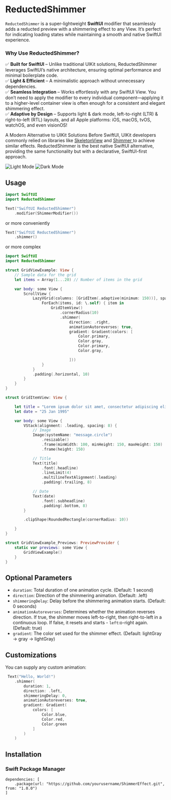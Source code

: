 # ReductedShimmer

`ReductedShimmer` is a super-lightweight **SwiftUI** modifier that seamlessly adds a reducted preview with a shimmering effect to any View. It’s perfect for indicating loading states while maintaining a smooth and native SwiftUI experience.

### Why Use ReductedShimmer?<br />
✅ **Built for SwiftUI** – Unlike traditional UIKit solutions, ReductedShimmer leverages SwiftUI’s native architecture, ensuring optimal performance and minimal boilerplate code.<br />
✅ **Light & Efficient** – A minimalistic approach without unnecessary dependencies.<br />
✅ **Seamless Integration** – Works effortlessly with any SwiftUI View. You don’t need to apply the modifier to every individual component—applying it to a higher-level container view is often enough for a consistent and elegant shimmering effect.<br />
✅ **Adaptive by Design** – Supports light & dark mode, left-to-right (LTR) & right-to-left (RTL) layouts, and all Apple platforms: iOS, macOS, tvOS, watchOS, and even visionOS!<br />

A Modern Alternative to UIKit Solutions
Before SwiftUI, UIKit developers commonly relied on libraries like [SkeletonView](https://github.com/Juanpe/SkeletonView) and [Shimmer
](https://github.com/facebookarchive/Shimmer/tree/master) to achieve similar effects. ReductedShimmer is the best native SwiftUI alternative, providing the same functionality but with a declarative, SwiftUI-first approach.


![Light Mode](docs/light-mode.gif) ![Dark Mode](docs/dark-mode.gif)

## Usage

```swift
import SwiftUI
import ReductedShimmer

Text("SwiftUI ReductedShimmer")
    .modifier(ShimmerModifier())
```
or more conveniently

```swift
Text("SwiftUI ReductedShimmer")
    .shimmer()
```
or more complex

```swift
import SwiftUI
import ReductedShimmer

struct GridViewExample: View {
    // Sample data for the grid
    let items = Array(1...20) // Number of items in the grid

    var body: some View {
        ScrollView {
            LazyVGrid(columns: [GridItem(.adaptive(minimum: 150))], spacing: 10) {
                ForEach(items, id: \.self) { item in
                    GridItemView()
                        .cornerRadius(10)
                        .shimmer(
                            direction: .right,
                            animationAutoreverses: true,
                            gradient: Gradient(colors: [
                                Color.primary,
                                Color.gray,
                                Color.primary,
                                Color.gray,

                            ]))
                }
            }
            .padding(.horizontal, 10)
        }
    }
}

struct GridItemView: View {

    let title = "Lorem ipsum dolor sit amet, consectetur adipiscing elit, sed do eiusmod tempor incididunt ut labore et dolore magna aliqua"
    let date = "25 Jan 1995"

    var body: some View {
        VStack(alignment: .leading, spacing: 8) {
            // Image
            Image(systemName: "message.circle")
                .resizable()
                .frame(minWidth: 100, minHeight: 150, maxHeight: 150)
                .frame(height: 150)

            // Title
            Text(title)
                .font(.headline)
                .lineLimit(4)
                .multilineTextAlignment(.leading)
                .padding(.trailing, 8)

            // Date
            Text(date)
                .font(.subheadline)
                .padding(.bottom, 8)
        }

        .clipShape(RoundedRectangle(cornerRadius: 10))

    }
}

struct GridViewExample_Previews: PreviewProvider {
    static var previews: some View {
        GridViewExample()
    }
}
```


## Optional Parameters

- `duration`: Total duration of one animation cycle. (Default: 1 second)
- `direction`: Direction of the shimmering animation. (Default: .left)
- `shimmeringDelay`: Delay before the shimmering animation starts. (Default: 0 seconds)
- `animationAutoreverses`: Determines whether the animation reverses direction. If true, the shimmer moves left-to-right, then right-to-left in a continuous loop. If false, it resets and starts - `left`:o-right again. (Default: true)
- `gradient`: The color set used for the shimmer effect. (Default: lightGray → gray → lightGray)

## Customizations

You can supply any custom animation:

```swift
 Text("Hello, World!")
    .shimmer(
        duration: 1,
        direction: .left,
        shimmeringDelay: 0,
        animationAutoreverses: true,
        gradient: Gradient(
            colors: [
                Color.blue,
                Color.red,
                Color.green
            ]
        )
    )
```

## Installation

### Swift Package Manager

```
dependencies: [
    .package(url: "https://github.com/yourusername/ShimmerEffect.git", from: "1.0.0")
]
```

